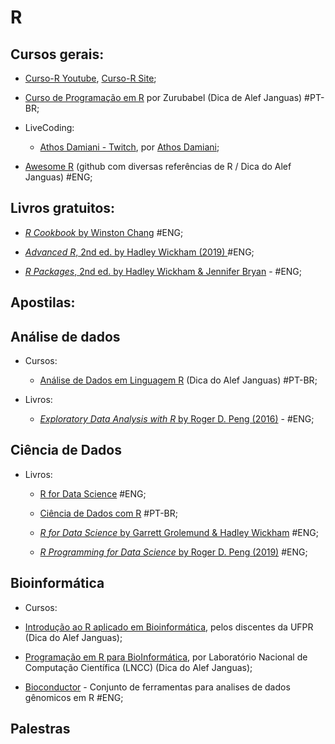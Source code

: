 # R

## Cursos gerais:

- [Curso-R Youtube](https://www.youtube.com/channel/UCTXuqtCYxPVEehq6fJY9GkA), [Curso-R Site](https://curso-r.com/cursos/);

- [Curso de Programação em R](https://www.youtube.com/playlist?list=PL4OAe-tL47sbzCgtBTthtX50T30CLToEZ) por Zurubabel (Dica de Alef Janguas) #PT-BR;

- LiveCoding:
   - [Athos Damiani - Twitch](https://www.twitch.tv/athos_damiani), por [Athos Damiani](https://www.linkedin.com/in/athosdamiani/);

- [Awesome R](https://github.com/qinwf/awesome-R) (github com diversas referências de R / Dica do Alef Janguas) #ENG;

## Livros gratuitos:

- [_R Cookbook_ by Winston Chang](http://www.cookbook-r.com/) #ENG;

- [_Advanced R_, 2nd ed. by Hadley Wickham (2019) ](https://adv-r.hadley.nz/) #ENG;

- [_R Packages_, 2nd ed. by Hadley Wickham & Jennifer Bryan](https://r-pkgs.org/) - #ENG;

## Apostilas:

## Análise de dados

- Cursos:
  - [Análise de Dados em Linguagem R](https://www.escolavirtual.gov.br/curso/325) (Dica do Alef Janguas) #PT-BR;

- Livros:
  - [_Exploratory Data Analysis with R_ by Roger D. Peng (2016)](https://leanpub.com/exdata) - #ENG;

## Ciência de Dados

- Livros:
   - [R for Data Science](https://r4ds.had.co.nz/) #ENG;

   - [Ciência de Dados com R](https://www.ibpad.com.br/o-que-fazemos/publicacoes/introducao-ciencia-de-dados-com-r) #PT-BR;

   - [_R for Data Science_ by Garrett Grolemund & Hadley Wickham](http://r4ds.had.co.nz/) #ENG;

   - [_R Programming for Data Science_ by Roger D. Peng (2019)](https://leanpub.com/rprogramming) #ENG;

## Bioinformática

- Cursos:
 - [Introdução ao R aplicado em Bioinformática](https://www.youtube.com/watch?v=PoGVO96YRxs&list=PL-F08sZPKH8FSyOfz8uTW07YYJ7oaxAmU), pelos discentes da UFPR (Dica do Alef Janguas);

 - [Programação em R para BioInformática](https://www.youtube.com/watch?v=pHKoVEk9wZc&list=PLt6jbZlqPK1xXvIlDPFHQ5P6wvGbOLBya), por Laboratório Nacional de Computação Científica (LNCC)  (Dica do Alef Janguas);

- [Bioconductor](http://www.bioconductor.org/) - Conjunto de ferramentas para analises de dados gênomicos em R #ENG;

## Palestras

